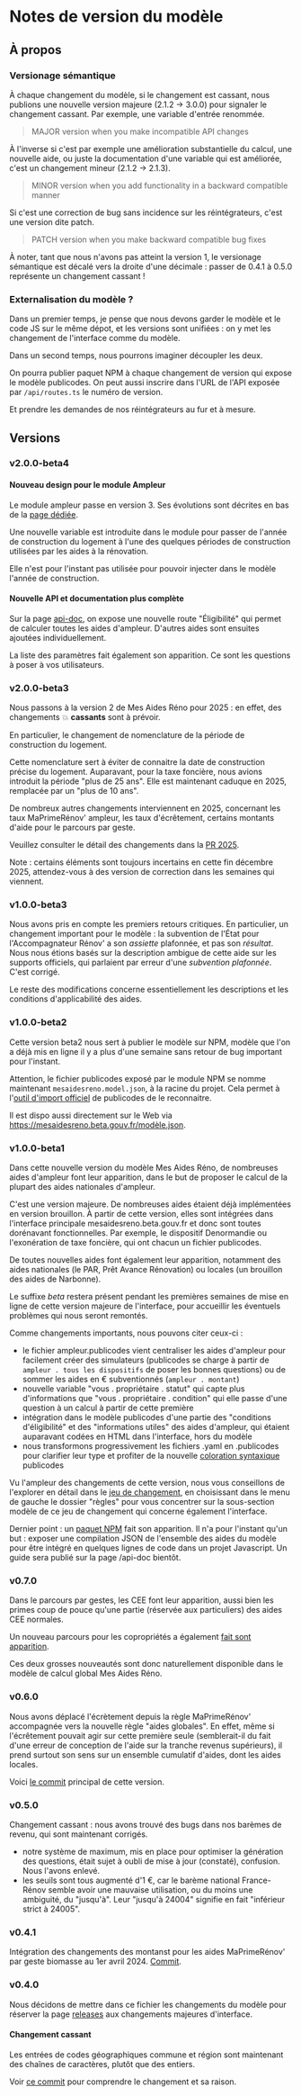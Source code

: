 # Notes de version du modèle

## À propos

### Versionage sémantique

À chaque changement du modèle, si le changement est cassant, nous publions une nouvelle version majeure (2.1.2 -> 3.0.0) pour signaler le changement cassant. Par exemple, une variable d'entrée renommée.

> MAJOR version when you make incompatible API changes

À l'inverse si c'est par exemple une amélioration substantielle du calcul, une nouvelle aide, ou juste la documentation d'une variable qui est améliorée, c'est un changement mineur (2.1.2 -> 2.1.3).

> MINOR version when you add functionality in a backward compatible manner

Si c'est une correction de bug sans incidence sur les réintégrateurs, c'est une version dite patch.

> PATCH version when you make backward compatible bug fixes

À noter, tant que nous n'avons pas atteint la version 1, le versionage sémantique est décalé vers la droite d'une décimale : passer de 0.4.1 à 0.5.0 représente un changement cassant !

### Externalisation du modèle ?

Dans un premier temps, je pense que nous devons garder le modèle et le code JS sur le même dépot, et les versions sont unifiées : on y met les changement de l'interface comme du modèle.

Dans un second temps, nous pourrons imaginer découpler les deux.

On pourra publier paquet NPM à chaque changement de version qui expose le modèle publicodes. On peut aussi inscrire dans l'URL de l'API exposée par `/api/routes.ts` le numéro de version.

Et prendre les demandes de nos réintégrateurs au fur et à mesure.

## Versions

### v2.0.0-beta4

#### Nouveau design pour le module Ampleur

Le module ampleur passe en version 3. Ses évolutions sont décrites en bas de la [page dédiée](https://mesaidesreno.beta.gouv.fr/module).

Une nouvelle variable est introduite dans le module pour passer de l'année de construction du logement à l'une des quelques périodes de construction utilisées par les aides à la rénovation.

Elle n'est pour l'instant pas utilisée pour pouvoir injecter dans le modèle l'année de construction.

#### Nouvelle API et documentation plus complète

Sur la page [api-doc](https://mesaidesreno.beta.gouv.fr/api-doc), on expose une nouvelle route "Éligibilité" qui permet de calculer toutes les aides d'ampleur. D'autres aides sont ensuites ajoutées individuellement.

La liste des paramètres fait également son apparition. Ce sont les questions à poser à vos utilisateurs.

### v2.0.0-beta3

Nous passons à la version 2 de Mes Aides Réno pour 2025 : en effet, des changements 💥 **cassants** sont à prévoir.

En particulier, le changement de nomenclature de la période de construction du logement.

Cette nomenclature sert à éviter de connaitre la date de construction précise du logement. Auparavant, pour la taxe foncière, nous avions introduit la période "plus de 25 ans". Elle est maintenant caduque en 2025, remplacée par un "plus de 10 ans".

De nombreux autres changements interviennent en 2025, concernant les taux MaPrimeRénov' ampleur, les taux d'écrêtement, certains montants d'aide pour le parcours par geste.

Veuillez consulter le détail des changements dans la [PR 2025](https://github.com/betagouv/reno/pull/305).

Note : certains éléments sont toujours incertains en cette fin décembre 2025, attendez-vous à des version de correction dans les semaines qui viennent.

### v1.0.0-beta3

Nous avons pris en compte les premiers retours critiques. En particulier, un changement important pour le modèle : la subvention de l'État pour l'Accompagnateur Rénov' a son _assiette_ plafonnée, et pas son _résultat_. Nous nous étions basés sur la description ambigue de cette aide sur les supports officiels, qui parlaient par erreur d'une _subvention plafonnée_. C'est corrigé.

Le reste des modifications concerne essentiellement les descriptions et les conditions d'applicabilité des aides.

### v1.0.0-beta2

Cette version beta2 nous sert à publier le modèle sur NPM, modèle que l'on a déjà mis en ligne il y a plus d'une semaine sans retour de bug important pour l'instant.

Attention, le fichier publicodes exposé par le module NPM se nomme maintenant `mesaidesreno.model.json`, à la racine du projet. Cela permet à l'[outil d'import officiel](https://github.com/publicodes/tools) de publicodes de le reconnaitre.

Il est dispo aussi directement sur le Web via https://mesaidesreno.beta.gouv.fr/modèle.json.

### v1.0.0-beta1

Dans cette nouvelle version du modèle Mes Aides Réno, de nombreuses aides d'ampleur font leur apparition, dans le but de proposer le calcul de la plupart des aides nationales d'ampleur.

C'est une version majeure. De nombreuses aides étaient déjà implémentées en version brouillon. À partir de cette version, elles sont intégrées dans l'interface principale mesaidesreno.beta.gouv.fr et donc sont toutes dorénavant fonctionnelles. Par exemple, le dispositif Denormandie ou l'exonération de taxe foncière, qui ont chacun un fichier publicodes.

De toutes nouvelles aides font également leur apparition, notamment des aides nationales (le PAR, Prêt Avance Rénovation) ou locales (un brouillon des aides de Narbonne).

Le suffixe _beta_ restera présent pendant les premières semaines de mise en ligne de cette version majeure de l'interface, pour accueillir les éventuels problèmes qui nous seront remontés.

Comme changements importants, nous pouvons citer ceux-ci :

- le fichier ampleur.publicodes vient centraliser les aides d'ampleur pour facilement créer des simulateurs (publicodes se charge à partir de `ampleur . tous les dispositifs` de poser les bonnes questions) ou de sommer les aides en € subventionnés (`ampleur . montant`)
- nouvelle variable "vous . propriétaire . statut" qui capte plus d'informations que "vous . propriétaire . condition" qui elle passe d'une question à un calcul à partir de cette première
- intégration dans le modèle publicodes d'une partie des "conditions d'éligibilité" et des "informations utiles" des aides d'ampleur, qui étaient auparavant codées en HTML dans l'interface, hors du modèle
- nous transformons progressivement les fichiers .yaml en .publicodes pour clarifier leur type et profiter de la nouvelle [coloration syntaxique](https://github.com/publicodes/language-server) publicodes

Vu l'ampleur des changements de cette version, nous vous conseillons de l'explorer en détail dans le [jeu de changement](https://github.com/betagouv/reno/pull/187/files), en choisissant dans le menu de gauche le dossier "règles" pour vous concentrer sur la sous-section modèle de ce jeu de changement qui concerne également l'interface.

Dernier point : un [paquet NPM](https://www.npmjs.com/package/mesaidesreno) fait son apparition. Il n'a pour l'instant qu'un but : exposer une compilation JSON de l'ensemble des aides du modèle pour être intégré en quelques lignes de code dans un projet Javascript. Un guide sera publié sur la page /api-doc bientôt.

### v0.7.0

Dans le parcours par gestes, les CEE font leur apparition, aussi bien les primes coup de pouce qu'une partie (réservée aux particuliers) des aides CEE normales.

Un nouveau parcours pour les copropriétés a également [fait sont apparition](https://mesaidesreno.beta.gouv.fr/copropriete).

Ces deux grosses nouveautés sont donc naturellement disponible dans le modèle de calcul global Mes Aides Réno.

### v0.6.0

Nous avons déplacé l'écrètement depuis la règle MaPrimeRénov' accompagnée vers la nouvelle règle "aides globales". En effet, même si l'écrêtement pouvait agir sur cette première seule (semblerait-il du fait d'une erreur de conception de l'aide sur la tranche revenus supérieurs), il prend surtout son sens sur un ensemble cumulatif d'aides, dont les aides locales.

Voici [le commit](https://github.com/betagouv/reno/commit/52e2ba8c267a7df6acc46bc926ea1e30363dd855) principal de cette version.

### v0.5.0

Changement cassant : nous avons trouvé des bugs dans nos barèmes de revenu, qui sont maintenant corrigés.

- notre système de maximum, mis en place pour optimiser la génération des questions, était sujet à oubli de mise à jour (constaté), confusion. Nous l'avons enlevé.
- les seuils sont tous augmenté d'1 €, car le barème national France-Rénov semble avoir une mauvaise utilisation, ou du moins une ambiguité, du "jusqu'à". Leur "jusqu'à 24004" signifie en fait "inférieur strict à 24005".

### v0.4.1

Intégration des changements des montanst pour les aides MaPrimeRénov' par geste biomasse au 1er avril 2024. [Commit](https://github.com/betagouv/reno/commit/3f0bcffa758dae6028ee472410e6af0d057ee12f).

### v0.4.0

Nous décidons de mettre dans ce fichier les changements du modèle pour réserver la page [releases](https://github.com/betagouv/reno/releases) aux changements majeures d'interface.

#### Changement cassant

Les entrées de codes géographiques commune et région sont maintenant des chaînes de caractères, plutôt que des entiers.

Voir [ce commit](https://github.com/betagouv/reno/commit/e0a25017fb59550a7a0865166d20c048caa4d149) pour comprendre le changement et sa raison.
